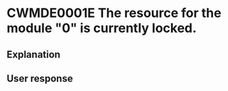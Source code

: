 # CWMDE0001E The resource for the module "0"  is currently locked.

## Explanation

## User response